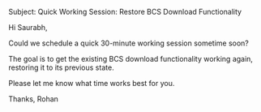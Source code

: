 Subject: Quick Working Session: Restore BCS Download Functionality

Hi Saurabh,

Could we schedule a quick 30-minute working session sometime soon?

The goal is to get the existing BCS download functionality working again, restoring it to its previous state.

Please let me know what time works best for you.

Thanks,
Rohan
